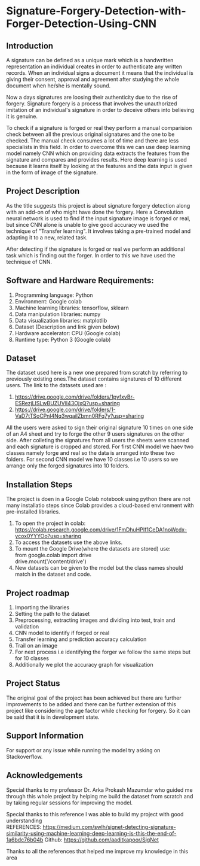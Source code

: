 # Signature-Forgery-Detection-with-Forger-Detection-Using-CNN
## Introduction
A signature can be defined as a unique mark which is a handwritten representation an individual creates in order to authenticate any written records. When an individual signs a document it means that the individual is giving their consent, approval and agreement after studying the whole document when he/she is mentally sound.

Now a days signatures are loosing their authenticity due to the rise of forgery. Signature forgery is a process that involves the unauthorized imitation of an individual's signature in order to deceive others into believing it is genuine.

To check if a signature is forged or real they perform a manual comparision check between all the previous original signatures and the one to be checked. The manual check consumes a lot of time and there are less specialists in this field. In order to overcome this we can use deep learning model namely CNN which on providing data extracts the features from the signature and compares and provides results. Here deep learning is used because it learns itself by looking at the features and the data input is given in the form of image of the signature.
## Project Description
As the title suggests this project is about signature forgery detection along with an add-on of who might have done the forgery. Here a Convolution neural network is used to find if the input signature image is forged or real, but since CNN alone is unable to give good accuracy we used the technique of "Transfer learning". It involves taking a pre-trained model and adapting it to a new, related task. 

After detecting if the signature is forged or real we perform an additional task which is finding out the forger. In order to this we have used the technique of CNN.

## Software and Hardware Requirements: 
1. Programming language: Python
2. Environment: Google colab
3. Machine learning libraries: tensorflow, sklearn 
4. Data manipulation libraries: numpy
5. Data visualization libraries: matplotlib
6. Dataset (Description and link given below)
7. Hardware accelerator: CPU (Google colab)
8. Runtime type: Python 3 (Google colab)

## Dataset
The dataset used here is a new one prepared from scratch by referring to previously existing ones.The dataset contains signatures of 10 different users. The link to the datasets used are :
1. https://drive.google.com/drive/folders/1pyfxvBr-ESRezjLlSLwBUZUVlI43OjxQ?usp=sharing
2. https://drive.google.com/drive/folders/1-VaD7tTSoCPnl4Nq3wqailZbmn0RFq7y?usp=sharing

All the users were asked to sign their original signature 10 times on one side of an A4 sheet and try to forge the other 9 users signatures on the other side. After colleting the signatures from all users the sheets were scanned and each signature is cropped and stored.
For first CNN model we haev two classes namely forge and real so the data is arranged into these two folders.
For second CNN model we have 10 classes i.e 10 users so we arrange only the forged signatures into 10 folders.  

## Installation Steps
The project is doen in a Google Colab notebook using python there are not many installatio steps since Colab provides a cloud-based environment with pre-installed libraries. 
1. To open the project in colab:
https://colab.research.google.com/drive/1FmDhuHPIf1CeDA1noWcdx-ycox0YYYOo?usp=sharing
2. To access the datasets use the above links.
3. To mount the Google Drive(where the datasets are stored) use:<br>
from google.colab import drive<br>
drive.mount('/content/drive')<br>
5. New datasets can be given to the model but the class names should match in the dataset and code.

## Project roadmap
1. Importing the libraries
2. Setting the path to the dataset
3. Preprocessing, extracting images and dividing into test, train and validation
4. CNN model to identify if forged or real
5. Transfer learning and prediction accuracy calculation
6. Trail on an image
7. For next process i.e identifying the forger we follow the same steps but for 10 classes
8. Additionally we plot the accuracy graph for visualization

## Project Status
The original goal of the project has been achieved but there are further improvements to be added and there can be further extension of this project like considering the age factor while checking for forgery. So it can be said that it is in development state.

## Support Information
For support or any issue while running the model try asking on Stackoverflow.

## Acknowledgements
Special thanks to my professor Dr. Arka Prokash Mazumdar who guided me through this whole project by helping me build the dataset from scratch and by taking regular sessions for improving the model.


Special thanks to this reference I was able to build my project with good understanding  
REFERENCES:
https://medium.com/swlh/signet-detecting-signature-similarity-using-machine-learning-deep-learning-is-this-the-end-of-1a6bdc76b04b
Github: https://github.com/aaditkapoor/SigNet

Thanks to all the references that helped me improve my knowledge in this area 







